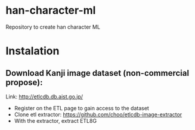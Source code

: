 # han-character-ml
Repository to create han character ML

# Instalation
## Download Kanji image dataset (non-commercial propose):
Link: http://etlcdb.db.aist.go.jp/
- Register on the ETL page to gain access to the dataset
- Clone etl extractor: https://github.com/choo/etlcdb-image-extractor
- With the extractor, extract ETL8G

